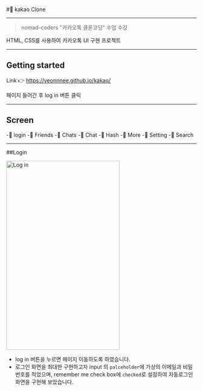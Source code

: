 #:closed_book: kakao Clone

------
>nomad-coders "카카오톡 클론코딩" 수업 수강

HTML, CSS를 사용하여 카카오톡 UI 구현 프로젝트

------
## Getting started

Link :point_right:  https://yeonnnee.github.io/kakao/ 

페이지 들어간 후 log in 버튼 클릭

----
## Screen
-:seedling: login 
-:seedling: Friends 
-:seedling: Chats 
-:seedling: Chat
-:seedling: Hash
-:seedling: More
-:seedling: Setting
-:seedling: Search

-----

##Login 

<img src="https://user-images.githubusercontent.com/61894688/87580788-f9a68500-c712-11ea-90bf-9a92225084c0.png" width="300px" height="500px" alt="Log in"></img>

- log in  버튼을 누르면 페이지 이동하도록 하였습니다.
- 로그인 화면을 최대한 구현하고자 input 의 `palceholder`에 가상의 이메일과 비밀번호를 적었으며, remember me check box에 `checked`로 설정하여 자동로그인 화면을 구현해 보았습니다.


